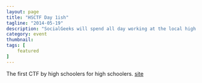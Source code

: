 ```yaml
---
layout: page 
title: "HSCTF Day 1ish"
tagline: "2014-05-19"
description: "SocialGeeks will spend all day working at the local high school with students on the HSCTF."
category: event
thumbnail: 
tags: [
    featured
]
---
```


The first CTF by high schoolers for high schoolers.  [site](http://hsctf.com/)

